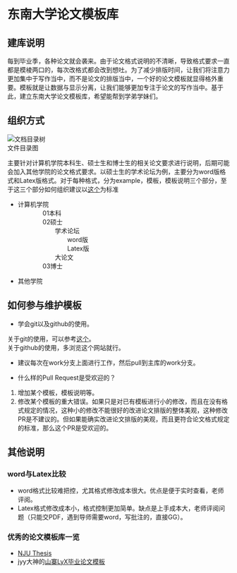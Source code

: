 # 东南大学论文模板库  
## 建库说明  
每到毕业季，各种论文就会袭来。由于论文格式说明的不清晰，导致格式要求一直都是模棱两口的，每次改格式都会改到想吐。为了减少排版时间，让我们将注意力更加集中于写作当中，而不是论文的排版当中，一个好的论文模板就显得格外重要。模板就是让数据与显示分离，让我们能够更加专注于论文的写作当中。基于此，建立东南大学论文模板库，希望能帮到学弟学妹们。

## 组织方式  

![文档目录树](https://github.com/JosanSun/SEUThesis/blob/master/pic/directory.png  "目录")  
文件目录图  

主要针对计算机学院本科生、硕士生和博士生的相关论文要求进行说明，后期可能会加入其他学院的论文格式要求。以硕士生的学术论坛为例，主要分为word版格式和Latex版格式。对于每种格式，分为example，模板，模板说明三个部分，至于这三个部分如何组织建议以[这个](https://github.com/JosanSun/SEUThesis/tree/master/%E8%AE%A1%E7%AE%97%E6%9C%BA%E7%A7%91%E5%AD%A6%E4%B8%8E%E5%B7%A5%E7%A8%8B%E5%AD%A6%E9%99%A2/02%E7%A1%95%E5%A3%AB/%E5%AD%A6%E6%9C%AF%E8%AE%BA%E5%9D%9B)为标准

- 计算机学院  
&emsp;&emsp;&emsp;&emsp;01本科  
&emsp;&emsp;&emsp;&emsp;02硕士  
&emsp;&emsp;&emsp;&emsp;&emsp;&emsp;学术论坛  
&emsp;&emsp;&emsp;&emsp;&emsp;&emsp;&emsp;&emsp;word版  
&emsp;&emsp;&emsp;&emsp;&emsp;&emsp;&emsp;&emsp;Latex版  
&emsp;&emsp;&emsp;&emsp;&emsp;&emsp;大论文  
&emsp;&emsp;&emsp;&emsp;03博士  

- 其他学院  

## 如何参与维护模板  
- 学会git以及github的使用。

关于git的使用，可以参考[这个](https://github.com/JosanSun/SEUThesis/tree/work/%E8%AE%A1%E7%AE%97%E6%9C%BA%E7%A7%91%E5%AD%A6%E4%B8%8E%E5%B7%A5%E7%A8%8B%E5%AD%A6%E9%99%A2/02%E7%A1%95%E5%A3%AB/%E5%AD%A6%E6%9C%AF%E8%AE%BA%E5%9D%9B)。  
关于github的使用，多浏览这个网站就行。  

- 建议每次在work分支上面进行工作，然后pull到主库的work分支。

- 什么样的Pull Request是受欢迎的？  

1. 增加某个模板，模板说明等。
2. 修改某个模板的重大错误。如果只是对已有模板进行小的修改，而且在没有格式规定的情况，这种小的修改不能很好的改进论文排版的整体美观，这种修改PR是不建议的。但如果能确实改进论文排版的美观，而且更符合论文格式规定的标准，那么这个PR是受欢迎的。

## 其他说明  

### word与Latex比较  
- word格式比较难把控，尤其格式修改成本很大。优点是便于实时查看，老师评阅。  
- Latex格式修改成本小，格式控制更加简单。缺点是上手成本大，老师评阅问题（只能交PDF，遇到导师需要word，写批注的，直接GG）。  

### 优秀的论文模板库一览  
- [NJU Thesis](https://github.com/Haixing-Hu/nju-thesis)  
- jyy大神的[山寨LyX毕业论文模板](https://github.com/jiangyy/njuthesis)  


